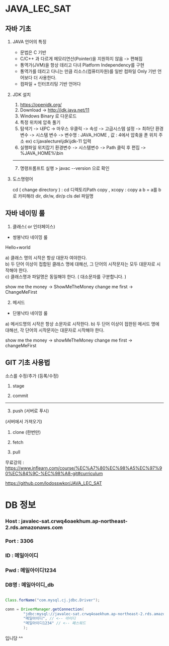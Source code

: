 # JAVA_LEC_SAT


## 자바 기초 

1. JAVA 언어의 특징 
   
   - 문법은 C 기반 
   - C/C++ 과 다르게 메모리연산(Pointer)을 지원하지 않음 -> 편해짐 
   - 통역가(JVM)을 항상 데리고 다녀 Platform Independency를 
     구현 
   - 통역가를 데리고 다니는 만큼 리소스(컴퓨터자원)를 일반 
     컴파일 Only 기반 언어보다 더 사용한다. 
   - 컴파일 + 인터프리팅 기반 언어다

2. JDK 설치 
    
    1. https://openjdk.org/ 
    2. Download -> http://jdk.java.net/11 
    3. Windows Binary 로 다운로드 
    4. 특정 위치에 압축 풀기 
    5. 탐색기 -> 내PC -> 마우스 우클릭 -> 속성 -> 고급시스템 설정 
       -> 최하단 환경 변수 -> 시스템 변수 -> 변수명 : JAVA_HOME , 값 : 4에서 압축을 푼 위치 주소 
       ex) c:\javalecture\jdk\jdk-11 입력 
    6. 실행파일 위치잡기 
       환경변수 -> 시스템변수 -> Path 클릭 후 편집 -> %JAVA_HOME%\bin 
    --------------------------------------------------------------------------------------------- 
    7. 명령프롬프트 실행 > javac --version 으로 확인 
     

3. 도스명령어 

   cd ( change directory ) : cd 디렉토리Path 
   copy , xcopy : copy a b = a를 b로 카피해라 
   dir, dir/w, dir/p 
   cls 
   del 파일명 

   
     
  

## 자바 네이밍 룰

1. 클래스( or 인터페이스)  
     
  - 쌍봉낙타 네이밍 룰 

  Hello+world
  
  a) 클래스 명의 시작은 항상 대문자 여야한다.  
  b) 두 단어 이상이 접합된 클래스 명에 대해선, 그 단어의 시작문자는 
      모두 대문자로 시작해야 한다.  
  c) 클래스명과 파일명은 동일해야 한다. ( 대소문자를 구분합니다. )
  
  show me the money  -> ShowMeTheMoney
  change me first -> ChangeMeFirst

2. 메서드

  - 단봉낙타 네이밍 룰 

   a) 메서드명의 시작은 항상 소문자로 시작한다. 
   b) 두 단어 이상이 접한된 메서드 명에 대해선, 각 단어의 시작문자는 
      대문자로 시작해야 한다. 

   show me the money -> showMeTheMoney
   change me first -> changeMeFirst
   
   
   ## GIT 기초 사용법 
   
   소스를 수정/추가 
(등록/수정)
  1. stage 

  2. commit 
-------------------------------------------- 
  3. push (서버로 푸시) 

(서버에서 가져오기) 

  1. clone  (한번만)
   
  2. fetch 

  3. pull 

무료강의 : https://www.inflearn.com/course/%EC%A7%80%EC%98%A5%EC%97%90%EC%84%9C-%EC%98%A8-git#curriculum

https://github.com/lodosswkor/JAVA_LEC_SAT



# DB 정보 
### Host : javalec-sat.crwq4oaekhum.ap-northeast-2.rds.amazonaws.com 
### Port : 3306 
### ID : 메일아이디
### Pwd : 메일아이디1234 
### DB명 : 메일아이디_db 

```java 

Class.forName("com.mysql.cj.jdbc.Driver");

conn = DriverManager.getConnection(
		"jdbc:mysql://javalec-sat.crwq4oaekhum.ap-northeast-2.rds.amazonaws.com:3306/메일아이디_db",
		"메일아이디", // <-- 아이디
		"메일아이디1234" // <-- 패스워드
		);

```

입니당 ^^


